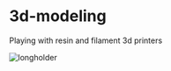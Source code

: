 # 3d-modeling
Playing with resin and filament 3d printers

![longholder](https://github.com/pabloslash/3d-modeling/assets/5653970/14738997-ffd5-4948-bded-81c1c022e35d)
